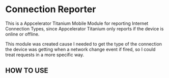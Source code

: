 Connection Reporter
===================

This is a Appcelerator Titanium Mobile Module for reporting Internet Connection Types, since Appcelerator Titanium only reports if the device is online or offline.

This module was created cause I needed to get the type of the connection the device was getting when a network change event if fired, so I could treat requests in a more specific way.

HOW TO USE
-------------------------

